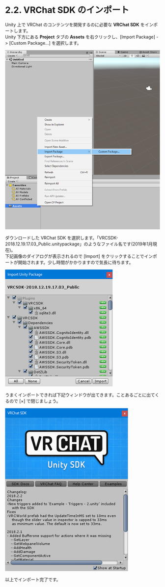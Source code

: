 # 2.2. VRChat SDK のインポート

Unity 上で VRChat のコンテンツを開発するのに必要な **VRChat SDK** をインポートします。  
Unity 下方にある **Project** タブの **Assets** を右クリックし、[Import Package] -> [Custom Package...] を選択します。

![2.2.1](./resources/2.2.1.png)

ダウンロードした VRChat SDK を選択します。「VRCSDK-2018.12.19.17.03_Public.unitypackage」のようなファイル名です(2019年1月現在)。  
下記画像のダイアログが表示されるので [Import] をクリックすることでインポートが開始されます。少し時間がかかりますので気長に待ちます。

![2.2.2](./resources/2.2.2.png)

うまくインポートできれば下記ウィンドウが出てきます。ことあるごとに出てくるので [×] で閉じましょう。

![2.2.3](./resources/2.2.3.png)

以上でインポート完了です。
